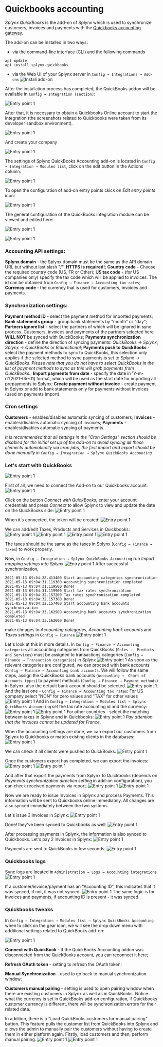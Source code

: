 Quickbooks accounting
==========================================

_Splynx QuickBooks_ is the add-on of Splynx which is used to synchronize customers, invoices and payments with the [Quickbooks accounting gateway](https://quickbooks.intuit.com/).

The add-on can be installed in two ways:
* via the command-line interface (CLI) and the following commands
```
apt update
apt install splynx-quickbooks
```
* via the Web UI of your Splynx server in `Config → Integrations → Add-ons`
![Install add-on](Selection_f3f25.png)

After the installation process has completed, the QuickBooks addon will be available in `Config → Integration (section)`:

![Entry point 1](1.png)

After that, it is necessary to obtain a Quickbooks Online account to start the integration (the screenshots related to Quickbooks were taken from its developer sandbox environment).

![Entry point 1](2.png)

And create your company

![Entry point 1](3.png)

The settings of Splynx QuickBooks Accounting add-on is located in `Config → Integration → Modules list`, click on the edit button in the Actions column:

![Entry point 1](Selection_c31f3.png)

To open the configuration of add-on entry points ckick on _Edit entry points_ icon:

![Entry point 1](Selection_fd768.png)

The general configuration of the QuickBooks integration module can be viewed and edited here:

![Entry point 1](Selection_afeaa.png)

![Entry point 1](Selection_bbb87.png)

### Accounting API settings:

**Splynx domain** - the Splynx domain must be the same as the API domain URL but without last slash "/". **HTTPS is required!**;
**Country code** - Choose the required country code (US, FR or Other);
**US tax code** - (for US companies only) specify the tax code which will be applied to invoices. The id can be obtained from `Config → Finance → Accounting tax rates`;
**Currency code** - the currency that is used for customers, invoices and payments.

### Synchronization settings:

**Payment method ID** - select the payment method for imported payments;
**Bank statements group** - group bank statements by "month" or "day";
**Partners ignore list** - select the partners of which will be ignored in sync process. Customers, invoices and payments of the partners selected here **WILL NOT** be synced with QuickBooks;
**Payments synchronization direction** - define the direction of syncing payments: _QuickBooks → Splynx_, _Splynx → QuickBooks_ or _Bidirectional_;
**Payments push to QuickBooks** - select the payment methods to sync to QuickBooks, this selection only applies if the selected method to sync payments is set to _Splynx → QuickBooks_.
_Please note that you do not have to select QuickBooks in the list of payment methods to sync as this will grab payments from QuickBooks._;
**Import payments from date** - specify the date in 'Y-m-d'(2021-05-01) format, which will be used as the start date for importing all prepayments to Splynx;
**Create payment without invoice** - create payment in Splynx or add to bank statements only for payments without invoices (used on payments import).

### Cron settings

**Customers** - enables/disables automatic syncing of customers;
**Invoices** - enables/disables automatic syncing of invoices;
**Payments** - enables/disables automatic syncing of payments.

_It is recommended that all settings in the "Cron Settings" section should be disabled for the initial set up of the add-on to avoid syncing all these elements automatically via cron jobs, the first import and export should be done manually in `Config → Integration → Splynx QuickBooks Accounting`_

### Let's start with QuickBooks

![Entry point 1](1.png)

First of all, we need to connect the Add-on to our Quickbooks account:
![Entry point 1](4.png)

Click on the button _Connect with QuickBooks_, enter your account credentials and press _Connect_ to allow Splynx to view and update the date on the QuickBooks side:
![Entry point 1](5.png)

When it's connected, the token will be created:
![Entry point 1](6.png)

We can add/edit Taxes, Products and Services in Quickbooks:
![Entry point 1](7.png)
![Entry point 1](8.png)
![Entry point 1](9.png)
![Entry point 1](Selection_79293.png)

The taxes should be the same as the taxes in Splynx (`Config → Finance → Taxes`) to work properly.

Now, in `Config → Integration → Splynx QuickBooks Accounting` run _Import mapping settings into Splynx_
![Entry point 1](10.png)
After successful synchronization,
```
2021-05-13 09:04:28.413400 Start accounting categories synchronization
2021-05-13 09:04:31.119300 Accounting synchronization completed
2021-05-13 09:04:31.119500 Done!
2021-05-13 09:04:31.119900 Start tax rates synchronization
2021-05-13 09:04:32.157200 Tax rates synchronization completed
2021-05-13 09:04:32.157300 Done!
2021-05-13 09:04:32.157400 Start accounting bank accounts synchronization
2021-05-13 09:04:33.162500 Accounting bank accounts synchronization completed
2021-05-13 09:04:33.162600 Done!
```
make chnages to _Accounting categories_, _Accounting bank accounts_ and _Taxes settings_ in `Config → Finance`
![Entry point 1](11.png)

Let's look at this in more details.
In `Config → Finance → Accounting categories` all accounting categories from QuickBooks (`Sales →  Products and Services`) must be assigned to transactions categories (`Config →  Finance → Transaction categories`) in Splynx
![Entry point 1](12.png)
As soon as the relevant categories are configured, we can proceed with bank accounts `Config → Finance → Accounting bank accounts`. We will follow the same steps, assign the QuickBooks bank accounts (`Accounting →  Chart of Accounts types`) to payment methods (`Config → Finance → Payment methods`) in Splynx, also the default bank account should be selected.
![Entry point 1](13.png).
And the last one - `Config → Finance → Accounting tax rates`:
For US company select "NON" for zero values and "TAX" for other values
![Entry point 1](14.png)
And in `Config → Integration → Modules list → Splynx QuickBooks Accounting` set the tax rate accounting id and the currency:
![Entry point 1](15.png)
![Entry point 1](16.png)
For other countries - select the matching between taxes in Splynx and in Quickbooks:
![Entry point 1](17.png)
_Pay attention that the invoices cannot be updated for France._

When the accounting settings are done, we can export our customers from Splynx to Quickbooks or match existing clients in the databases:
![Entry point 1](18.png)

We can check if all clients were pushed to QuickBooks:
![Entry point 1](19.png)

Once the customers export has completed, we can export the invoices:
![Entry point 1](20.png)
![Entry point 1](21.png)

And after that export the payments from Splynx to Quickbooks (depends on _Payments synchronization direction setting_ in add-on configuration), you can check received payments via report.
![Entry point 1](22.png)
![Entry point 1](23.png)

Now we are ready to issue Invoices in Splynx and process Payments. This information will be sent to Quickbooks online immediately. All changes are also synced immediately between the two systems.

Let's issue 3 invoices in Splynx:
![Entry point 1](24.png)

Done! they've been synced to Quickbooks as well!
![Entry point 1](25.png)

After processing payments in Splynx, the information is also synced to Quickbooks. Let's pay 2 invoices in Splynx:
![Entry point 1](26.png)

Payments are sent to QuickBooks in few seconds:
![Entry point 1](27.png)

### Quickbooks logs

Sync logs are located in `Administration → Logs → Accounting integrations`
![Entry point 1](28.png)

If a customer/invoice/payment has an "Accounting ID", this indicates that it was synced, if not, it was not synced.
![Entry point 1](29.png)
The same logic is for invoices and payments, if accounting ID is present - it was synced.

### Quickbooks tweaks

In `Config → Integration → Modules list → Splynx QuickBooks Accounting` when to click on the gear icon, we will see the drop down menu with additional settings related to QuickBooks add-on:

![Entry point 1](30.png)

**Connect with QuickBook** - if the QuickBooks Accounting addon was disconnected from the QuickBooks account, you can reconnect it here;

**Refresh OAuth token** - setting to refresh the OAuth token;

**Manual Synchronization** - used to go back to manual synchronization window;

**Customers manual pairing** - setting is used to open pairing window when there are existing customers in Splynx as well as in QuickBooks. Notice what the currency is set in QuickBooks add-on configuration, if Quickbooks customer currency is different, there will be synchronization errors for their related data.

In addition, there is a "Load QuickBooks customers for manual pairing" button. This feature pulls the customer list from QuickBooks into Splynx and allows the admin to manually pair the customers without having to create them in either platform again. Firstly, load customers and then, perform manual pairing.
![Entry point 1](31.png)
![Entry point 1](32.png)
